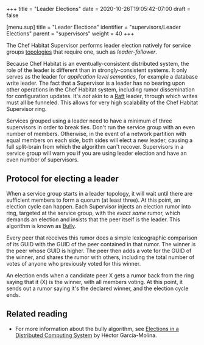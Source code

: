 +++
title = "Leader Elections"
date = 2020-10-26T19:05:42-07:00
draft = false


[menu.sup]
    title = "Leader Elections"
    identifier = "supervisors/Leader Elections"
    parent = "supervisors"
    weight = 40
+++

The Chef Habitat Supervisor performs leader election natively for service groups [topologies](service_group_topologies) that require one, such as _leader-follower_.

Because Chef Habitat is an eventually-consistent distributed system, the role of the leader is different than in strongly-consistent systems. It only serves as the leader for _application level semantics_, for example a database write leader. The fact that a Supervisor is a leader has no bearing upon other operations in the Chef Habitat system, including rumor dissemination for configuration updates. It's _not_ akin to a [Raft](https://raft.github.io/) leader, through which writes must all be funneled. This allows for very high scalability of the Chef Habitat Supervisor ring.

Services grouped using a leader need to have a minimum of three supervisors in order to break ties. Don't run the service group with an even number of members. Otherwise, in the event of a network partition with equal members on each side, both sides will elect a new leader, causing a full split-brain from which the algorithm can't recover. Supervisors in a service group will warn you if you are using leader election and have an even number of supervisors.

## Protocol for electing a leader

When a service group starts in a leader topology, it will wait until there are sufficient members to form a quorum (at least three). At this point, an election cycle can happen. Each Supervisor injects an election rumor into ring, targeted at the service group, with the _exact same_ rumor, which demands an election and insists that the peer itself is the leader. This algorithm is known as [Bully](https://en.wikipedia.org/wiki/Bully_algorithm).

Every peer that receives this rumor does a simple lexicographic comparison of its GUID with the GUID of the peer contained in that rumor. The winner is the peer whose GUID is higher. The peer then adds a vote for the GUID of the winner, and shares the rumor with others, including the total number of votes of anyone who previously voted for this winner.

An election ends when a candidate peer X gets a rumor back from the ring saying that it (X) is the winner, with all members voting. At this point, it sends out a rumor saying it's the declared winner, and the election cycle ends.

## Related reading

- For more information about the bully algorithm, see [Elections in a Distributed Computing System](http://dl.acm.org/citation.cfm?id=1309451) by Héctor García-Molina.
